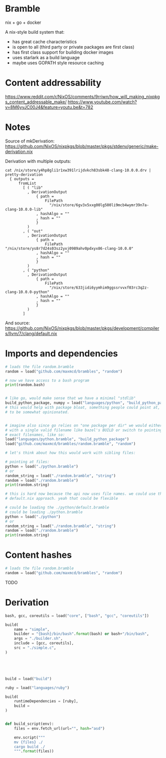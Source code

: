 # Bramble

nix + go + docker

A nix-style build system that:
 - has great cache characteristics
 - is open to all (third party or private packages are first class)
 - has first class support for building docker images
 - uses starlark as a build language
 - maybe uses GOPATH style resource caching

# Content addressability

https://www.reddit.com/r/NixOS/comments/9rriwn/how_will_making_nixpkgs_content_addressable_make/
https://www.youtube.com/watch?v=8M6yvJC00J4&feature=youtu.be&t=782


# Notes

Source of mkDerivation: https://github.com/NixOS/nixpkgs/blob/master/pkgs/stdenv/generic/make-derivation.nix

Derivation with multiple outputs:

```
cat /nix/store/y4hp8gli1r1xw391lrijdvkch83sbk48-clang-10.0.0.drv | pretty-derivation
  { outputs =
      fromList
        [ ( "lib"
          , DerivationOutput
              { path =
                  FilePath
                    "/nix/store/6gv3x5xxg00lg500li9mcb4wymr39n7a-clang-10.0.0-lib"
              , hashAlgo = ""
              , hash = ""
              }
          )
        , ( "out"
          , DerivationOutput
              { path =
                  FilePath "/nix/store/ys8r7d24s03sz2yxj0989ahv0pdxyx86-clang-10.0.0"
              , hashAlgo = ""
              , hash = ""
              }
          )
        , ( "python"
          , DerivationOutput
              { path =
                  FilePath
                    "/nix/store/633jidi6yymhim9ggssrvvxf03rc3q2z-clang-10.0.0-python"
              , hashAlgo = ""
              , hash = ""
              }
          )
        ]
```

And source: https://github.com/NixOS/nixpkgs/blob/master/pkgs/development/compilers/llvm/7/clang/default.nix

# Imports and dependencies

```python
# loads the file random.bramble
random = load("github.com/maxmcd/brambles", "random")

# now we have access to a bash program
print(random.bash)


# like go, would make sense that we have a minimal "stdlib"
build_python_package, numpy = load("languages/python", "build_python_package", "numpy")
# this would help with package bloat, something people could point at, but would also have
# to be somewhat opinionated.


# imagine also since go relies on "one package per dir" we would either need to come up
# with a single valid filename like bazel's BUILD or switch to pointing to
# exact filenames, like so:
load("languages/python.bramble", "build_python_package")
load("github.com/maxmcd/brambles/random.bramble", "random")

# let's think about how this would work with sibling files:

# pointing at files:
python = load("./python.bramble")
# or
random_string = load("./random.bramble", "string")
random = load("./random.bramble")
print(random.string)

# this is hard now because the api now uses file names. we could use the
# default.nix approach. yeah that could be flexible

# could be loading the ./python/default.bramble
# could be loading ./python.bramble
python = load("./python")
# or
random_string = load("./random.bramble", "string")
random = load("./random.bramble")
print(random.string)
```

# Content hashes

```python
# loads the file random.bramble
random = load("github.com/maxmcd/brambles", "random")
```

TODO


# Derivation

<!-- derivation {
  name = "simple";
  builder = "${bash}/bin/bash";
  args = [ ./simple_builder.sh ];
  inherit gcc coreutils;
  src = ./simple.c;
  system = builtins.currentSystem;
} -->
```python
bash, gcc, coreutils = load("core", ["bash", "gcc", "coreutils"])

build(
    name = "simple",
    builder = "{bash}/bin/bash".format(bash) or bash+"/bin/bash",
    args = "./builder.sh",
    include = [gcc, coreutils],
    src = "./simple.c",
)
```


```python




build = load("build")

ruby = load("languages/ruby")

build(
    runtimeDependencies = [ruby],
    build =
)


def build_script(env):
    files = env.fetch_url(url="", hash="asd")

    env.script("""
    mv {files} ./
    cargo build ./
    """.format(files))


```
